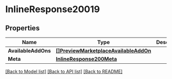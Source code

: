 # InlineResponse20019

## Properties

Name | Type | Description | Notes
------------ | ------------- | ------------- | -------------
**AvailableAddOns** | [**[]PreviewMarketplaceAvailableAddOn**](preview.marketplace.available_add_on.md) |  | [optional] 
**Meta** | [**InlineResponse200Meta**](inline_response_200_meta.md) |  | [optional] 

[[Back to Model list]](../README.md#documentation-for-models) [[Back to API list]](../README.md#documentation-for-api-endpoints) [[Back to README]](../README.md)


